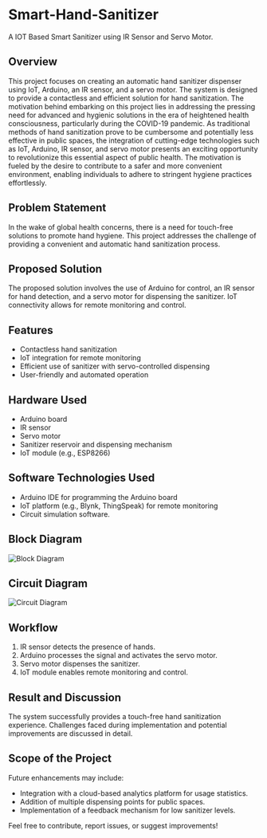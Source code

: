 # Smart-Hand-Sanitizer
A IOT Based Smart Sanitizer using IR Sensor and Servo Motor.


## Overview
This project focuses on creating an automatic hand sanitizer dispenser using IoT, Arduino, an IR sensor, and a servo motor. The system is designed to provide a contactless and efficient solution for hand sanitization. The motivation behind embarking on this project lies in addressing the pressing need for advanced and hygienic solutions in the era of heightened health consciousness, particularly during the COVID-19 pandemic. As traditional methods of hand sanitization prove to be cumbersome and potentially less effective in public spaces, the integration of cutting-edge technologies such as IoT, Arduino, IR sensor, and servo motor presents an exciting opportunity to revolutionize this essential aspect of public health. The motivation is fueled by the desire to contribute to a safer and more convenient environment, enabling individuals to adhere to stringent hygiene practices effortlessly.

## Problem Statement
In the wake of global health concerns, there is a need for touch-free solutions to promote hand hygiene. This project addresses the challenge of providing a convenient and automatic hand sanitization process.

## Proposed Solution
The proposed solution involves the use of Arduino for control, an IR sensor for hand detection, and a servo motor for dispensing the sanitizer. IoT connectivity allows for remote monitoring and control.

## Features
- Contactless hand sanitization
- IoT integration for remote monitoring
- Efficient use of sanitizer with servo-controlled dispensing
- User-friendly and automated operation

## Hardware Used
- Arduino board
- IR sensor
- Servo motor
- Sanitizer reservoir and dispensing mechanism
- IoT module (e.g., ESP8266)

## Software Technologies Used
- Arduino IDE for programming the Arduino board
- IoT platform (e.g., Blynk, ThingSpeak) for remote monitoring
- Circuit simulation software.

## Block Diagram
![Block Diagram](https://github.com/Nishu2903/Smart-Hand-Sanitizer-/assets/117971452/4c359033-e32a-4a44-a07a-dd834531e2d7)


## Circuit Diagram
![Circuit Diagram](link-to-your-image-file.png)

## Workflow
1. IR sensor detects the presence of hands.
2. Arduino processes the signal and activates the servo motor.
3. Servo motor dispenses the sanitizer.
4. IoT module enables remote monitoring and control.

## Result and Discussion
The system successfully provides a touch-free hand sanitization experience. Challenges faced during implementation and potential improvements are discussed in detail.

## Scope of the Project
Future enhancements may include:
- Integration with a cloud-based analytics platform for usage statistics.
- Addition of multiple dispensing points for public spaces.
- Implementation of a feedback mechanism for low sanitizer levels.

Feel free to contribute, report issues, or suggest improvements!

